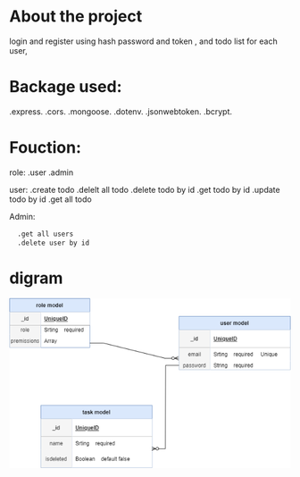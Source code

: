 # About the project
 
  login and register using hash password and token , and todo list for each user,

# Backage used:

  .express.
  .cors.
  .mongoose.
  .dotenv.
  .jsonwebtoken.
  .bcrypt.

# Fouction:

 role:
     .user
     .admin

 user:
      .create todo
      .delelt all todo
      .delete todo by id
      .get todo by id
      .update todo by id
      .get all todo

 Admin:
     
      .get all users
      .delete user by id

# digram

  ![Untitled%20Diagram.drawio img](https://github.com/Nouf112233/w08d03/blob/main/Untitled%20Diagram.drawio.png)



